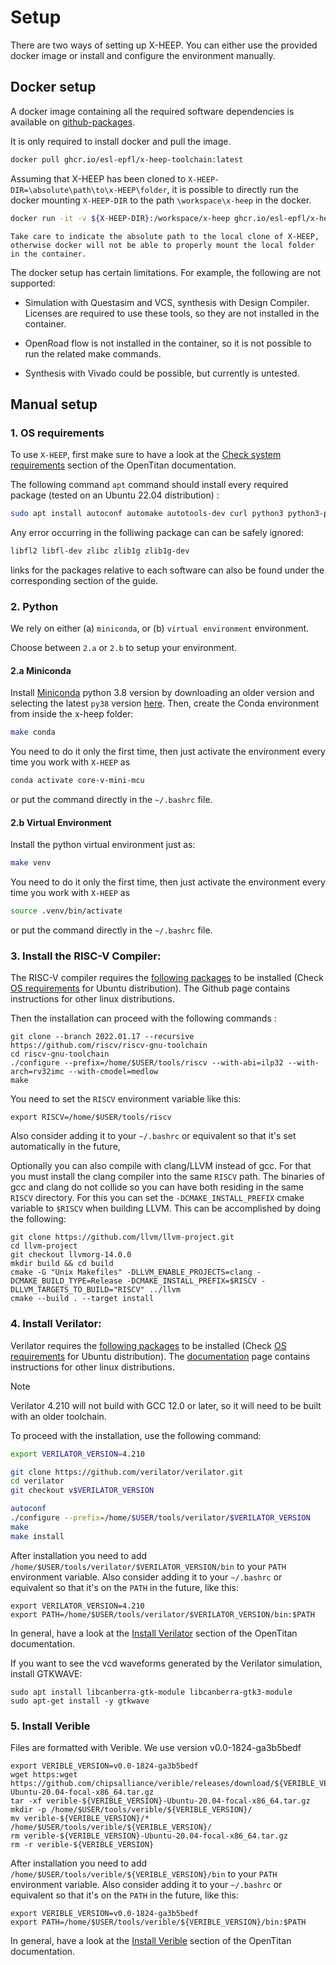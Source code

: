 # Setup

There are two ways of setting up X-HEEP. You can either use the provided docker image or install and configure the environment manually.

## Docker setup

A docker image containing all the required software dependencies is available on [github-packages](https://github.com/orgs/esl-epfl/packages/container/package/x-heep-toolchain).

It is only required to install docker and pull the image.

```bash
docker pull ghcr.io/esl-epfl/x-heep-toolchain:latest
```

Assuming that X-HEEP has been cloned to `X-HEEP-DIR=\absolute\path\to\x-HEEP\folder`, it is possible to directly run the docker mounting `X-HEEP-DIR` to the path `\workspace\x-heep` in the docker.

```bash
docker run -it -v ${X-HEEP-DIR}:/workspace/x-heep ghcr.io/esl-epfl/x-heep-toolchain
```

```{warning}
Take care to indicate the absolute path to the local clone of X-HEEP, otherwise docker will not be able to properly mount the local folder in the container.
```

The docker setup has certain limitations. For example, the following are not supported:

- Simulation with Questasim and VCS, synthesis with Design Compiler. Licenses are required to use these tools, so they are not installed in the container.

- OpenRoad flow is not installed in the container, so it is not possible to run the related make commands.

- Synthesis with Vivado could be possible, but currently is untested.

## Manual setup

### 1. OS requirements

To use `X-HEEP`, first make sure to have a look at the [Check system requirements](https://opentitan.org/book/doc/getting_started/index.html) section of the OpenTitan documentation.

The following command `apt` command should install every required package (tested on an Ubuntu 22.04 distribution) :
```bash
sudo apt install autoconf automake autotools-dev curl python3 python3-pip python3-tomli libmpc-dev libmpfr-dev libgmp-dev gawk build-essential bison flex texinfo gperf libtool patchutils bc zlib1g-dev libexpat-dev ninja-build git cmake libglib2.0-dev libslirp-dev help2man perl make g++ libfl2 libfl-dev zlibc zlib1g zlib1g-dev ccache mold libgoogle-perftools-dev numactl
```

Any error occurring in the folliwing package can can be safely ignored:
```bash
libfl2 libfl-dev zlibc zlib1g zlib1g-dev
```

links for the packages relative to each software can also be found under the corresponding section of the guide.

### 2. Python

We rely on either (a) `miniconda`, or (b) `virtual environment` environment.

Choose between `2.a` or `2.b` to setup your environment.

#### 2.a Miniconda

Install [Miniconda](https://www.anaconda.com/docs/getting-started/miniconda/install#quickstart-install-instructions) python 3.8 version by downloading an older version and selecting the latest `py38` version [here](https://repo.anaconda.com/miniconda/). Then, create the Conda environment from inside the x-heep folder:

```bash
make conda
```

You need to do it only the first time, then just activate the environment every time you work with `X-HEEP` as

```bash
conda activate core-v-mini-mcu
```
or put the command directly in the `~/.bashrc` file.

#### 2.b Virtual Environment

Install the python virtual environment just as:

```bash
make venv
```

You need to do it only the first time, then just activate the environment every time you work with `X-HEEP` as

```bash
source .venv/bin/activate
```
or put the command directly in the `~/.bashrc` file.

### 3. Install the RISC-V Compiler:

The RISC-V compiler requires the [following packages](https://github.com/riscv-collab/riscv-gnu-toolchain) to be installed (Check [OS requirements](#1-os-requirements) for Ubuntu distribution). The Github page contains instructions for other linux distributions.

Then the installation can proceed with the following commands :
```
git clone --branch 2022.01.17 --recursive https://github.com/riscv/riscv-gnu-toolchain
cd riscv-gnu-toolchain
./configure --prefix=/home/$USER/tools/riscv --with-abi=ilp32 --with-arch=rv32imc --with-cmodel=medlow
make
```
You need to set the `RISCV` environment variable like this:

```
export RISCV=/home/$USER/tools/riscv
```
Also consider adding it to your `~/.bashrc` or equivalent so that it's set automatically in the future, 

Optionally you can also compile with clang/LLVM instead of gcc. For that you must install the clang compiler into the same `RISCV` path. The binaries of gcc and clang do not collide so you can have both residing in the same `RISCV` directory. For this you can set the `-DCMAKE_INSTALL_PREFIX` cmake variable to `$RISCV` when building LLVM. This can be accomplished by doing the following:

```
git clone https://github.com/llvm/llvm-project.git
cd llvm-project
git checkout llvmorg-14.0.0
mkdir build && cd build
cmake -G "Unix Makefiles" -DLLVM_ENABLE_PROJECTS=clang -DCMAKE_BUILD_TYPE=Release -DCMAKE_INSTALL_PREFIX=$RISCV -DLLVM_TARGETS_TO_BUILD="RISCV" ../llvm
cmake --build . --target install
```

### 4. Install Verilator:

Verilator requires the [following packages](https://verilator.org/guide/latest/install.html) to be installed (Check [OS requirements](#1-os-requirements) for Ubuntu distribution). The [documentation](https://verilator.org/guide/latest/install.html) page contains instructions for other linux distributions. 

> [!NOTE]
> Verilator 4.210 will not build with GCC 12.0 or later, so it will need to be built with an older toolchain.

To proceed with the installation, use the following command:

```bash
export VERILATOR_VERSION=4.210

git clone https://github.com/verilator/verilator.git
cd verilator
git checkout v$VERILATOR_VERSION

autoconf
./configure --prefix=/home/$USER/tools/verilator/$VERILATOR_VERSION
make
make install
```

After installation you need to add `/home/$USER/tools/verilator/$VERILATOR_VERSION/bin` to your `PATH` environment variable. Also consider adding it to your `~/.bashrc` or equivalent so that it's on the `PATH` in the future, like this:

```
export VERILATOR_VERSION=4.210
export PATH=/home/$USER/tools/verilator/$VERILATOR_VERSION/bin:$PATH
```

In general, have a look at the [Install Verilator](https://opentitan.org/book/doc/getting_started/setup_verilator.html) section of the OpenTitan documentation.

If you want to see the vcd waveforms generated by the Verilator simulation, install GTKWAVE:

```
sudo apt install libcanberra-gtk-module libcanberra-gtk3-module
sudo apt-get install -y gtkwave
```

### 5. Install Verible

Files are formatted with Verible. We use version v0.0-1824-ga3b5bedf

```
export VERIBLE_VERSION=v0.0-1824-ga3b5bedf
wget https:wget https://github.com/chipsalliance/verible/releases/download/${VERIBLE_VERSION}/verible-${VERIBLE_VERSION}-Ubuntu-20.04-focal-x86_64.tar.gz
tar -xf verible-${VERIBLE_VERSION}-Ubuntu-20.04-focal-x86_64.tar.gz
mkdir -p /home/$USER/tools/verible/${VERIBLE_VERSION}/
mv verible-${VERIBLE_VERSION}/* /home/$USER/tools/verible/${VERIBLE_VERSION}/
rm verible-${VERIBLE_VERSION}-Ubuntu-20.04-focal-x86_64.tar.gz
rm -r verible-${VERIBLE_VERSION}
```

After installation you need to add `/home/$USER/tools/verible/${VERIBLE_VERSION}/bin` to your `PATH` environment variable. Also consider adding it to your `~/.bashrc` or equivalent so that it's on the `PATH` in the future, like this:

```
export VERIBLE_VERSION=v0.0-1824-ga3b5bedf
export PATH=/home/$USER/tools/verible/${VERIBLE_VERSION}/bin:$PATH
```

In general, have a look at the [Install Verible](https://opentitan.org/book/doc/getting_started/index.html#step-7a-install-verible-optional) section of the OpenTitan documentation.
